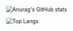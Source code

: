 ![Anurag's GitHub stats](https://github-readme-stats.vercel.app/api?username=lsy980326&show_icons=true&theme=radical)


![Top Langs](https://github-readme-stats.vercel.app/api/top-langs/?username=lsy980326&layout=compact)
